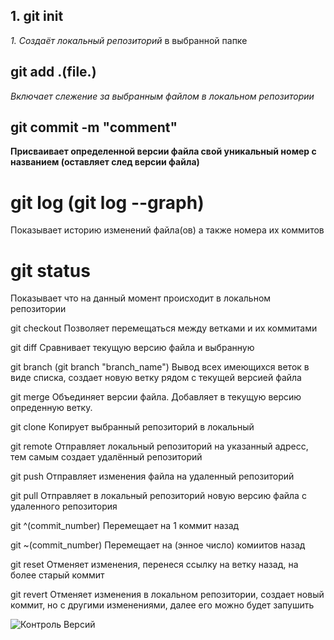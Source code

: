 ## 1. git init

 _1. Создаёт_ *локальный* *репозиторий* в выбранной папке

## git add .(file.)
_Включает слежение за выбранным файлом в локальном репозитории_

## git commit -m "comment"

__Присваивает определенной версии файла свой уникальный номер с названием (оставляет след версии файла)__

# git log (git log --graph)
Показывает историю изменений файла(ов) а также номера их коммитов
# git status
Показывает что на данный момент происходит в локальном репозитории

git checkout
Позволяет перемещаться между ветками и их коммитами

git diff
Сравнивает текущую версию файла и выбранную

git branch (git branch "branch_name")
Вывод всех имеющихся веток в виде списка, создает новую ветку рядом с текущей версией файла

git merge
Объединяет версии файла. Добавляет в текущую версию опреденную ветку.

git clone
Копирует выбранный репозиторий в локальный

git remote
Отправляет локальный репозиторий на указанный адресс, тем самым создает удалённый репозиторий

git push
Отправляет изменения файла на удаленный репозиторий

git pull
Отправляет в локальный репозиторий новую версию файла с удаленного репозитория

git ^(commit_number)
Перемещает на 1 коммит назад

git ~(commit_number)
Перемещает на (энное число) комиитов назад

git reset
Отменяет изменения, перенеся ссылку на ветку назад, на более старый коммит

git revert
Отменяет изменения в локальном репозитории, создает новый коммит, но с другими изменениями, далее его можно будет запушить


![Контроль Версий](https://i.ytimg.com/vi/WB6nCq5wuIo/maxresdefault.jpg?7857057827)